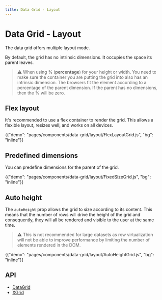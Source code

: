 ```yaml
---
title: Data Grid - Layout
---
```


# Data Grid - Layout

<p class="description">The data grid offers multiple layout mode.</p>

By default, the grid has no intrinsic dimensions. It occupies the space its parent leaves.

> ⚠️ When using % (**percentage**) for your height or width.
> You need to make sure the container you are putting the grid into also has an intrinsic dimension.
> The browsers fit the element according to a percentage of the parent dimension.
> If the parent has no dimensions, then the % will be zero.

## Flex layout

It's recommended to use a flex container to render the grid. This allows a flexible layout, resizes well, and works on all devices.

{{"demo": "pages/components/data-grid/layout/FlexLayoutGrid.js", "bg": "inline"}}

## Predefined dimensions

You can predefine dimensions for the parent of the grid.

{{"demo": "pages/components/data-grid/layout/FixedSizeGrid.js", "bg": "inline"}}

## Auto height

The `autoHeight` prop allows the grid to size according to its content.
This means that the number of rows will drive the height of the grid and consequently, they will all be rendered and visible to the user at the same time.

> ⚠️ This is not recommended for large datasets as row virtualization will not be able to improve performance by limiting the number of elements rendered in the DOM.

{{"demo": "pages/components/data-grid/layout/AutoHeightGrid.js", "bg": "inline"}}

## API

- [DataGrid](/api/data-grid/data-grid/)
- [XGrid](/api/data-grid/x-grid/)
